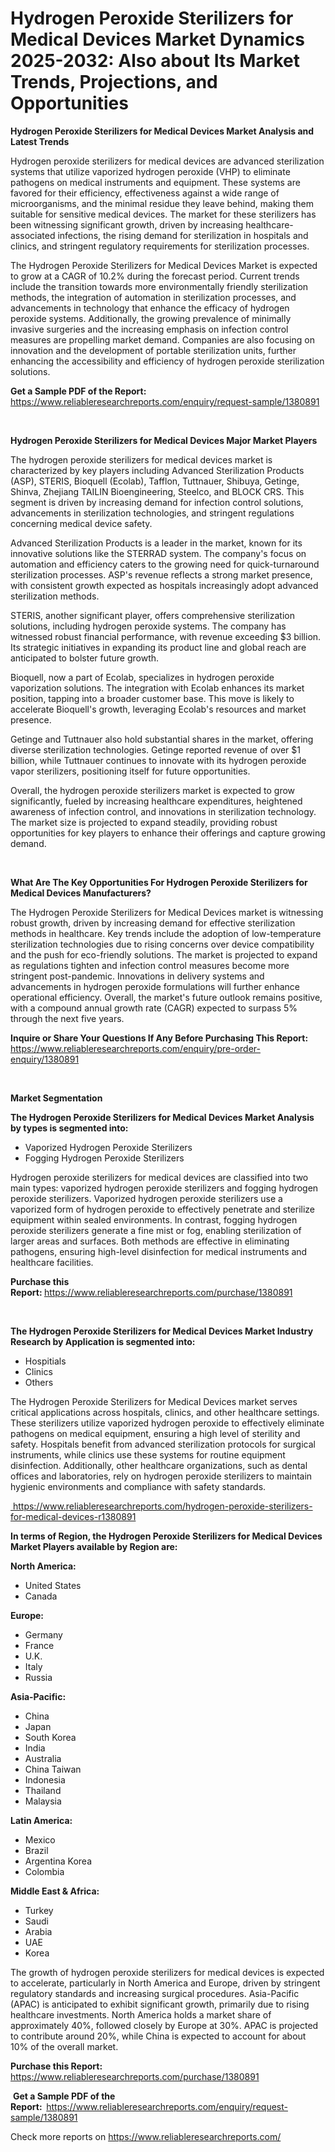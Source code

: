 <p><h1>Hydrogen Peroxide Sterilizers for Medical Devices Market Dynamics 2025-2032: Also about Its Market Trends, Projections, and Opportunities</h1></p><p><strong>Hydrogen Peroxide Sterilizers for Medical Devices Market Analysis and Latest Trends</strong></p>
<p><p>Hydrogen peroxide sterilizers for medical devices are advanced sterilization systems that utilize vaporized hydrogen peroxide (VHP) to eliminate pathogens on medical instruments and equipment. These systems are favored for their efficiency, effectiveness against a wide range of microorganisms, and the minimal residue they leave behind, making them suitable for sensitive medical devices. The market for these sterilizers has been witnessing significant growth, driven by increasing healthcare-associated infections, the rising demand for sterilization in hospitals and clinics, and stringent regulatory requirements for sterilization processes.</p><p>The Hydrogen Peroxide Sterilizers for Medical Devices Market is expected to grow at a CAGR of 10.2% during the forecast period. Current trends include the transition towards more environmentally friendly sterilization methods, the integration of automation in sterilization processes, and advancements in technology that enhance the efficacy of hydrogen peroxide systems. Additionally, the growing prevalence of minimally invasive surgeries and the increasing emphasis on infection control measures are propelling market demand. Companies are also focusing on innovation and the development of portable sterilization units, further enhancing the accessibility and efficiency of hydrogen peroxide sterilization solutions.</p></p>
<p><strong>Get a Sample PDF of the Report:&nbsp;</strong> <a href="https://www.reliableresearchreports.com/enquiry/request-sample/1380891?utm_campaign=3215&utm_medium=2&utm_source=Github&utm_content=ia&utm_term=04032025&utm_id=hydrogen-peroxide-sterilizers-for-medical-devices">https://www.reliableresearchreports.com/enquiry/request-sample/1380891</a></p>
<p>&nbsp;</p>
<p><strong>Hydrogen Peroxide Sterilizers for Medical Devices Major Market Players</strong></p>
<p><p>The hydrogen peroxide sterilizers for medical devices market is characterized by key players including Advanced Sterilization Products (ASP), STERIS, Bioquell (Ecolab), Tafflon, Tuttnauer, Shibuya, Getinge, Shinva, Zhejiang TAILIN Bioengineering, Steelco, and BLOCK CRS. This segment is driven by increasing demand for infection control solutions, advancements in sterilization technologies, and stringent regulations concerning medical device safety.</p><p>Advanced Sterilization Products is a leader in the market, known for its innovative solutions like the STERRAD system. The company's focus on automation and efficiency caters to the growing need for quick-turnaround sterilization processes. ASP's revenue reflects a strong market presence, with consistent growth expected as hospitals increasingly adopt advanced sterilization methods.</p><p>STERIS, another significant player, offers comprehensive sterilization solutions, including hydrogen peroxide systems. The company has witnessed robust financial performance, with revenue exceeding $3 billion. Its strategic initiatives in expanding its product line and global reach are anticipated to bolster future growth.</p><p>Bioquell, now a part of Ecolab, specializes in hydrogen peroxide vaporization solutions. The integration with Ecolab enhances its market position, tapping into a broader customer base. This move is likely to accelerate Bioquell's growth, leveraging Ecolab's resources and market presence.</p><p>Getinge and Tuttnauer also hold substantial shares in the market, offering diverse sterilization technologies. Getinge reported revenue of over $1 billion, while Tuttnauer continues to innovate with its hydrogen peroxide vapor sterilizers, positioning itself for future opportunities.</p><p>Overall, the hydrogen peroxide sterilizers market is expected to grow significantly, fueled by increasing healthcare expenditures, heightened awareness of infection control, and innovations in sterilization technology. The market size is projected to expand steadily, providing robust opportunities for key players to enhance their offerings and capture growing demand.</p></p>
<p>&nbsp;</p>
<p><strong>What Are The Key Opportunities For Hydrogen Peroxide Sterilizers for Medical Devices Manufacturers?</strong></p>
<p><p>The Hydrogen Peroxide Sterilizers for Medical Devices market is witnessing robust growth, driven by increasing demand for effective sterilization methods in healthcare. Key trends include the adoption of low-temperature sterilization technologies due to rising concerns over device compatibility and the push for eco-friendly solutions. The market is projected to expand as regulations tighten and infection control measures become more stringent post-pandemic. Innovations in delivery systems and advancements in hydrogen peroxide formulations will further enhance operational efficiency. Overall, the market's future outlook remains positive, with a compound annual growth rate (CAGR) expected to surpass 5% through the next five years.</p></p>
<p><strong>Inquire or Share Your Questions If Any Before Purchasing This Report:</strong> <a href="https://www.reliableresearchreports.com/enquiry/pre-order-enquiry/1380891?utm_campaign=3215&utm_medium=2&utm_source=Github&utm_content=ia&utm_term=04032025&utm_id=hydrogen-peroxide-sterilizers-for-medical-devices">https://www.reliableresearchreports.com/enquiry/pre-order-enquiry/1380891</a></p>
<p>&nbsp;</p>
<p><strong>Market Segmentation</strong></p>
<p><strong>The Hydrogen Peroxide Sterilizers for Medical Devices Market Analysis by types is segmented into:</strong></p>
<p><ul><li>Vaporized Hydrogen Peroxide Sterilizers</li><li>Fogging Hydrogen Peroxide Sterilizers</li></ul></p>
<p><p>Hydrogen peroxide sterilizers for medical devices are classified into two main types: vaporized hydrogen peroxide sterilizers and fogging hydrogen peroxide sterilizers. Vaporized hydrogen peroxide sterilizers use a vaporized form of hydrogen peroxide to effectively penetrate and sterilize equipment within sealed environments. In contrast, fogging hydrogen peroxide sterilizers generate a fine mist or fog, enabling sterilization of larger areas and surfaces. Both methods are effective in eliminating pathogens, ensuring high-level disinfection for medical instruments and healthcare facilities.</p></p>
<p><strong>Purchase this Report:&nbsp;</strong><a href="https://www.reliableresearchreports.com/purchase/1380891?utm_campaign=3215&utm_medium=2&utm_source=Github&utm_content=ia&utm_term=04032025&utm_id=hydrogen-peroxide-sterilizers-for-medical-devices">https://www.reliableresearchreports.com/purchase/1380891</a></p>
<p>&nbsp;</p>
<p><strong>The Hydrogen Peroxide Sterilizers for Medical Devices Market Industry Research by Application is segmented into:</strong></p>
<p><ul><li>Hospitials</li><li>Clinics</li><li>Others</li></ul></p>
<p><p>The Hydrogen Peroxide Sterilizers for Medical Devices market serves critical applications across hospitals, clinics, and other healthcare settings. These sterilizers utilize vaporized hydrogen peroxide to effectively eliminate pathogens on medical equipment, ensuring a high level of sterility and safety. Hospitals benefit from advanced sterilization protocols for surgical instruments, while clinics use these systems for routine equipment disinfection. Additionally, other healthcare organizations, such as dental offices and laboratories, rely on hydrogen peroxide sterilizers to maintain hygienic environments and compliance with safety standards.</p></p>
<p><a href="https://www.reliableresearchreports.com/hydrogen-peroxide-sterilizers-for-medical-devices-r1380891?utm_campaign=3215&utm_medium=2&utm_source=Github&utm_content=ia&utm_term=04032025&utm_id=hydrogen-peroxide-sterilizers-for-medical-devices">&nbsp;https://www.reliableresearchreports.com/hydrogen-peroxide-sterilizers-for-medical-devices-r1380891</a></p>
<p><strong>In terms of Region, the Hydrogen Peroxide Sterilizers for Medical Devices Market Players available by Region are:</strong></p>
<p>
    <p> <strong> North America: </strong>
        <ul>
            <li>United States</li>
            <li>Canada</li>
        </ul>
        </p> 
    <p> <strong> Europe: </strong>
        <ul>
            <li>Germany</li>
            <li>France</li>
            <li>U.K.</li>
            <li>Italy</li>
            <li>Russia</li>
        </ul>
        </p> 
    <p> <strong> Asia-Pacific: </strong>
        <ul>
            <li>China</li>
            <li>Japan</li>
            <li>South Korea</li>
            <li>India</li>
            <li>Australia</li>
            <li>China Taiwan</li>
            <li>Indonesia</li>
            <li>Thailand</li>
            <li>Malaysia</li>
        </ul>
        </p> 
    <p> <strong> Latin America: </strong>
        <ul>
            <li>Mexico</li>
            <li>Brazil</li>
            <li>Argentina Korea</li>
            <li>Colombia</li>
        </ul>
        </p> 
    <p> <strong> Middle East & Africa: </strong>
        <ul>
            <li>Turkey</li>
            <li>Saudi</li>
            <li>Arabia</li>
            <li>UAE</li>
            <li>Korea</li>
        </ul>
    </p>
    </p>
<p><p>The growth of hydrogen peroxide sterilizers for medical devices is expected to accelerate, particularly in North America and Europe, driven by stringent regulatory standards and increasing surgical procedures. Asia-Pacific (APAC) is anticipated to exhibit significant growth, primarily due to rising healthcare investments. North America holds a market share of approximately 40%, followed closely by Europe at 30%. APAC is projected to contribute around 20%, while China is expected to account for about 10% of the overall market.</p></p>
<p><strong>Purchase this Report: </strong><a href="https://www.reliableresearchreports.com/purchase/1380891?utm_campaign=3215&utm_medium=2&utm_source=Github&utm_content=ia&utm_term=04032025&utm_id=hydrogen-peroxide-sterilizers-for-medical-devices">https://www.reliableresearchreports.com/purchase/1380891</a></p>
<p>&nbsp;<strong>Get a Sample PDF of the Report:&nbsp;&nbsp;</strong><a href="https://www.reliableresearchreports.com/enquiry/request-sample/1380891?utm_campaign=3215&utm_medium=2&utm_source=Github&utm_content=ia&utm_term=04032025&utm_id=hydrogen-peroxide-sterilizers-for-medical-devices">https://www.reliableresearchreports.com/enquiry/request-sample/1380891</a></p>
<p><strong></strong></p>
<p>Check more reports on <a href="https://www.reliableresearchreports.com/?utm_campaign=3215&utm_medium=2&utm_source=Github&utm_content=ia&utm_term=04032025&utm_id=hydrogen-peroxide-sterilizers-for-medical-devices">https://www.reliableresearchreports.com/</a></p>